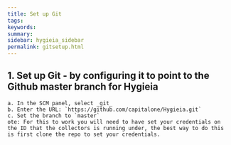 ```yaml
---
title: Set up Git
tags:
keywords:
summary:
sidebar: hygieia_sidebar
permalink: gitsetup.html
---
```

## 1. Set up Git - by configuring it to point to the Github master branch for Hygieia
	a. In the SCM panel, select _git_
	b. Enter the URL: `https://github.com/capitalone/Hygieia.git`
	c. Set the branch to `master`
	ote: For this to work you will need to have set your credentials on the ID that the collectors is running under, the best way to do this is first clone the repo to set your credentials.